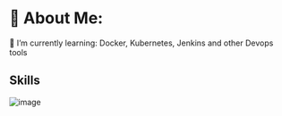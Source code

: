 # 💫 About Me:

🌱 I’m currently learning: Docker, Kubernetes, Jenkins and other Devops tools


## Skills
![image](https://github.com/anujkumar1793/anujkumar1793/assets/173020004/58b8a997-f8a4-42b5-bdc4-32f11bdce290)



